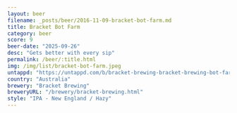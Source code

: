 ```yaml
---
layout: beer
filename: _posts/beer/2016-11-09-bracket-bot-farm.md
title: Bracket Bot Farm
category: beer
score: 9
beer-date: "2025-09-26"
desc: "Gets better with every sip"
permalink: /beer/:title.html
img: /img/list/bracket-bot-farm.jpeg
untappd: "https://untappd.com/b/bracket-brewing-bracket-brewing-bot-farm/6256245"
country: "Australia"
brewery: "Bracket Brewing"
breweryURL: "/brewery/bracket-brewing.html"
style: "IPA - New England / Hazy"
---
```

